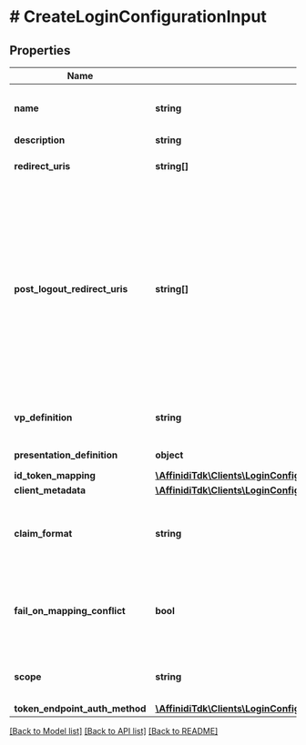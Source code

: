 # # CreateLoginConfigurationInput

## Properties

Name | Type | Description | Notes
------------ | ------------- | ------------- | -------------
**name** | **string** | User defined login configuration name |
**description** | **string** |  | [optional]
**redirect_uris** | **string[]** | OAuth 2.0 Redirect URIs |
**post_logout_redirect_uris** | **string[]** | Post Logout Redirect URIs, Used to redirect the user&#39;s browser to a specified URL after the logout process is complete. Must match the domain, port, scheme of at least one of the registered redirect URIs | [optional]
**vp_definition** | **string** | VP definition in JSON stringify format | [optional]
**presentation_definition** | **object** | Presentation Definition | [optional]
**id_token_mapping** | [**\AffinidiTdk\Clients\LoginConfigurationClient\Model\IdTokenMapping**](IdTokenMapping.md) |  | [optional]
**client_metadata** | [**\AffinidiTdk\Clients\LoginConfigurationClient\Model\LoginConfigurationClientMetadataInput**](LoginConfigurationClientMetadataInput.md) |  | [optional]
**claim_format** | **string** | ID token claims output format. Default is array. | [optional]
**fail_on_mapping_conflict** | **bool** | Interrupts login process if duplications of data fields names will be found | [optional] [default to true]
**scope** | **string** | List of groups separated by space | [optional]
**token_endpoint_auth_method** | [**\AffinidiTdk\Clients\LoginConfigurationClient\Model\TokenEndpointAuthMethod**](TokenEndpointAuthMethod.md) |  | [optional]

[[Back to Model list]](../../README.md#models) [[Back to API list]](../../README.md#endpoints) [[Back to README]](../../README.md)
